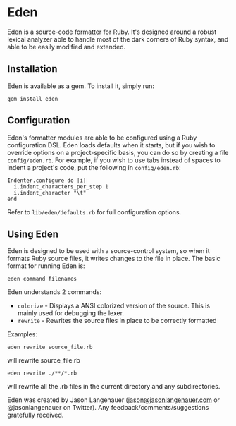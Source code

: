 # Eden

Eden is a source-code formatter for Ruby. It's designed around a robust lexical analyzer able to handle
most of the dark corners of Ruby syntax, and able to be easily modified and extended.

## Installation

Eden is available as a gem. To install it, simply run:

    gem install eden

## Configuration

Eden's formatter modules are able to be configured using a Ruby configuration DSL. Eden loads defaults when it
starts, but if you wish to override options on a project-specific basis, you can do so by creating
a file `config/eden.rb`. For example, if you wish to use tabs instead of spaces to indent a project's code, put
the following in `config/eden.rb`:

    Indenter.configure do |i|
      i.indent_characters_per_step 1
      i.indent_character "\t"
    end

Refer to `lib/eden/defaults.rb` for full configuration options.

## Using Eden

Eden is designed to be used with a source-control system, so when it formats Ruby source files, it writes changes
to the file in place. The basic format for running Eden is:

    eden command filenames

Eden understands 2 commands:
- `colorize` - Displays a ANSI colorized version of the source. This is mainly used for debugging the lexer.
- `rewrite` - Rewrites the source files in place to be correctly formatted

Examples:

    eden rewrite source_file.rb

will rewrite source_file.rb

    eden rewrite ./**/*.rb

will rewrite all the .rb files in the current directory and any subdirectories.

Eden was created by Jason Langenauer (jason@jasonlangenauer.com or @jasonlangenauer on Twitter). Any feedback/comments/suggestions gratefully received.